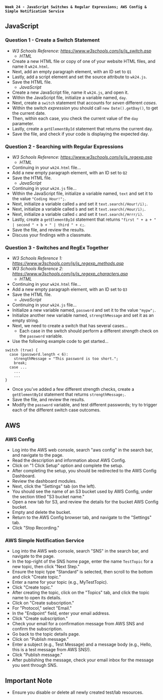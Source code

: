 **`Week 24 - JavaScript Switches & Regular Expressions; AWS Config & Simple Notification Service`**

## JavaScript

### Question 1 - Create a Switch Statement
- *W3 Schools Reference: https://www.w3schools.com/js/js_switch.asp*
  - *HTML*
- Create a new HTML file or copy of one of your website HTML files, and name it `wk24.html`.
- Next, add an empty paragraph element, with an ID set to `Q1`
- Lastly, add a script element and set the source attribute to `wk24.js`.
- Save the HTML file.
  - *JavaScript*
- Create a new JavaScript file, name it `wk24.js`, and open it.
- Within the JavaScript file, initialize a variable named, `day`.
- Next, create a `switch` statement that accounts for *seven* different *cases*.
- Within the switch *expression* you should call `new Date().getDay()`, to get the current date.
- Then, within each case, you check the current value of the `day` parameter.
- Lastly, create a `getElementById` statement that returns the current day.
- Save the file, and check if your code is displaying the expected day.

### Question 2 - Searching with Regular Expressions
- *W3 Schools Reference: https://www.w3schools.com/js/js_regexp.asp*
  - *HTML*
- Continuing in your `wk24.html` file...
- Add a new empty paragraph element, with an ID set to `Q2`
- Save the HTML file.
  - *JavaScript*
- Continuing in your `wk24.js` file...
- Within the JavaScript file, initialize a variable named, `text` and set it to the value `"Coding Hour!";`.
- Next, initialize a variable called `a` and set it `text.search(/Hour!/i);`.
- Next, initialize a variable called `b` and set it `text.search(/Hour/i);`.
- Next, initialize a variable called `c` and set it `text.search(/Hrrr/i)`.
- Lastly, create a `getElementById` statement that returns `"first " + a + " | second " + b + " | third " + c;`.
- Save the file, and review the results.
- Discuss your findings with a classmate.

### Question 3 - Switches and RegEx Together
- *W3 Schools Reference 1: https://www.w3schools.com/js/js_regexp_methods.asp*
- *W3 Schools Reference 2: https://www.w3schools.com/js/js_regexp_characters.asp*
  - *HTML*
- Continuing in your `wk24.html` file...
- Add a new empty paragraph element, with an ID set to `Q3`
- Save the HTML file.
  - *JavaScript*
- Continuing in your `wk24.js` file...
- Initialize a new variable named, `password` and set it to the value `"mypw";`.
- Initialize another new variable named, `strengthMessage` and set it as an empty string.
- Next, we need to create a switch that has several cases...
  - Each case in the switch should perform a different *strength* check on the `password` variable.
- Use the following example code to get started...
```
switch (true) {
  case (password.length < 6):
    strengthMessage = "This password is too short.";
    break;
  case ...
    ...
    ...
}
```
- Once you've added a few different strength checks, create a `getElementById` statement that returns `strengthMessage;`.
- Save the file, and review the results.
- Modify the `password` variable, and test different passwords; try to trigger each of the different switch case outcomes.

## AWS

### AWS Config
- Log into the AWS web console, search "aws config" in the search bar, and navigate to the page.
- Read the description and information about AWS Config. 
- Click on "1 Click Setup" option and complete the setup.
- After completing the setup, you should be redirected to the AWS Config Dashboard.
- Review the dashboard modules.
- Next, click the "Settings" tab (on the left).
- You should see the name of an S3 bucket used by AWS Config, under the section titled "S3 bucket name."
- Open a new tab for S3, and review the details for the bucket AWS Config bucket.
- Empty and delete the bucket.
- Return to the AWS Config browser tab, and navigate to the "Settings" tab.
- Click "Stop Recording."

### AWS Simple Notification Service
- Log into the AWS web console, search "SNS" in the search bar, and navigate to the page.
- In the top-right of the SNS home page, enter the name `TestTopic` for a new topic, then click "Next Step."
- Ensure the topic type "Standard" is selected, then scroll to the bottom and click "Create topic."
- Enter a name for your topic (e.g., MyTestTopic).
- Click "Create topic."
- After creating the topic, click on the "Topics" tab, and click the topic name to open its details.
- Click on "Create subscription."
- For "Protocol," select "Email."
- In the "Endpoint" field, enter your email address.
- Click "Create subscription."
- Check your email for a confirmation message from AWS SNS and confirm the subscription.
- Go back to the topic details page.
- Click on "Publish message."
- Enter a subject (e.g., Test Message) and a message body (e.g., Hello, this is a test message from AWS SNS!).
- Click "Publish message."
- After publishing the message, check your email inbox for the message you sent through SNS.

## Important Note
- Ensure you disable or delete all newly created test/lab resources.
